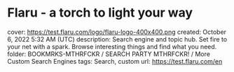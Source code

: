 # Flaru - a torch to light your way

cover: https://test.flaru.com/logo/flaru-logo-400x400.png
created: October 6, 2022 5:32 AM (UTC)
description: Search engine and topic hub. Set fire to your net with a spark. Browse interesting things and find what you need.
folder: BOOKMRKS-MTHRFCKR / SEARCH PARTY MTHRFCKR! / More Custom Search Engines
tags: Search, custom
url: https://test.flaru.com/en